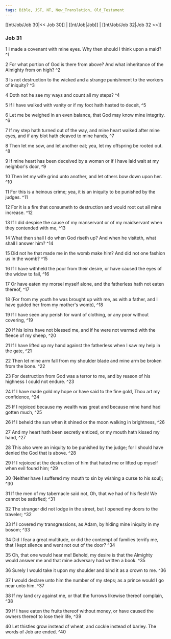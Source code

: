 ```yaml
---
tags: Bible, JST, NT, New_Translation, Old_Testament
---
```


[[nt/Job/Job 30|<< Job 30]] | [[nt/Job|Job]] | [[nt/Job/Job 32|Job 32 >>]]

### Job 31

1 I made a covenant with mine eyes. Why then should I think upon a maid?  ^1

2 For what portion of God is there from above? And what inheritance of the Almighty from on high?  ^2

3 Is not destruction to the wicked and a strange punishment to the workers of iniquity?  ^3

4 Doth not he see my ways and count all my steps?  ^4

5 If I have walked with vanity or if my foot hath hasted to deceit,  ^5

6 Let me be weighed in an even balance, that God may know mine integrity.  ^6

7 If my step hath turned out of the way, and mine heart walked after mine eyes, and if any blot hath cleaved to mine hands,  ^7

8 Then let me sow, and let another eat; yea, let my offspring be rooted out.  ^8

9 If mine heart has been deceived by a woman or if I have laid wait at my neighbor\'s door,  ^9

10 Then let my wife grind unto another, and let others bow down upon her.  ^10

11 For this is a heinous crime; yea, it is an iniquity to be punished by the judges.  ^11

12 For it is a fire that consumeth to destruction and would root out all mine increase.  ^12

13 If I did despise the cause of my manservant or of my maidservant when they contended with me,  ^13

14 What then shall I do when God riseth up? And when he visiteth, what shall I answer him?  ^14

15 Did not he that made me in the womb make him? And did not one fashion us in the womb?  ^15

16 If I have withheld the poor from their desire, or have caused the eyes of the widow to fail,  ^16

17 Or have eaten my morsel myself alone, and the fatherless hath not eaten thereof,  ^17

18 (For from my youth he was brought up with me, as with a father, and I have guided her from my mother\'s womb),  ^18

19 If I have seen any perish for want of clothing, or any poor without covering,  ^19

20 If his loins have not blessed me, and if he were not warmed with the fleece of my sheep,  ^20

21 If I have lifted up my hand against the fatherless when I saw my help in the gate,  ^21

22 Then let mine arm fall from my shoulder blade and mine arm be broken from the bone.  ^22

23 For destruction from God was a terror to me, and by reason of his highness I could not endure.  ^23

24 If I have made gold my hope or have said to the fine gold, Thou art my confidence,  ^24

25 If I rejoiced because my wealth was great and because mine hand had gotten much,  ^25

26 If I beheld the sun when it shined or the moon walking in brightness,  ^26

27 And my heart hath been secretly enticed, or my mouth hath kissed my hand,  ^27

28 This also were an iniquity to be punished by the judge; for I should have denied the God that is above.  ^28

29 If I rejoiced at the destruction of him that hated me or lifted up myself when evil found him;  ^29

30 (Neither have I suffered my mouth to sin by wishing a curse to his soul);  ^30

31 If the men of my tabernacle said not, Oh, that we had of his flesh! We cannot be satisfied;  ^31

32 The stranger did not lodge in the street, but I opened my doors to the traveler;  ^32

33 If I covered my transgressions, as Adam, by hiding mine iniquity in my bosom;  ^33

34 Did I fear a great multitude, or did the contempt of families terrify me, that I kept silence and went not out of the door?  ^34

35 Oh, that one would hear me! Behold, my desire is that the Almighty would answer me and that mine adversary had written a book.  ^35

36 Surely I would take it upon my shoulder and bind it as a crown to me.  ^36

37 I would declare unto him the number of my steps; as a prince would I go near unto him.  ^37

38 If my land cry against me, or that the furrows likewise thereof complain,  ^38

39 If I have eaten the fruits thereof without money, or have caused the owners thereof to lose their life,  ^39

40 Let thistles grow instead of wheat, and cockle instead of barley. The words of Job are ended.  ^40

 
